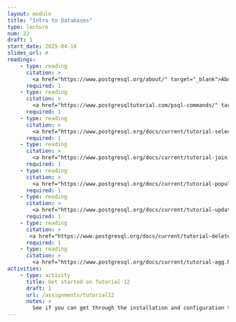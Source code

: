 ```yaml
---
layout: module
title: "Intro to Databases"
type: lecture
num: 22
draft: 1
start_date: 2025-04-14
slides_url: #
readings:
    - type: reading
      citation: >
        <a href="https://www.postgresql.org/about/" target="_blank">About PostgreSQL</a>
      required: 1
    - type: reading
      citation: >
        <a href="https://www.postgresqltutorial.com/psql-commands/" target="_blank">psql commands</a> (command line)
      required: 1
    - type: reading
      citation: >
        <a href="https://www.postgresql.org/docs/current/tutorial-select.html" target="_blank">Querying a Table</a>
      required: 1
    - type: reading
      citation: >
        <a href="https://www.postgresql.org/docs/current/tutorial-join.html" target="_blank">Joins Between Tables</a>
      required: 1
    - type: reading
      citation: >
        <a href="https://www.postgresql.org/docs/current/tutorial-populate.html" target="_blank">Inserts</a>
      required: 1
    - type: reading
      citation: >
        <a href="https://www.postgresql.org/docs/current/tutorial-update.html" target="_blank">Updates</a>
      required: 1
    - type: reading
      citation: >
       <a href="https://www.postgresql.org/docs/current/tutorial-delete.html" target="_blank">Deletions</a>
      required: 1
    - type: reading
      citation: >
        <a href="https://www.postgresql.org/docs/current/tutorial-agg.html" target="_blank">Aggregate Functions</a>
activities:
    - type: activity
      title: Get started on Tutorial 12
      draft: 1
      url: /assignments/tutorial12
      notes: >
        See if you can get through the installation and configuration tasks.
---
```

